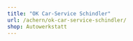 ```yaml
---
title: "OK Car-Service Schindler"
url: /achern/ok-car-service-schindler/
shop: Autowerkstatt
---
```

